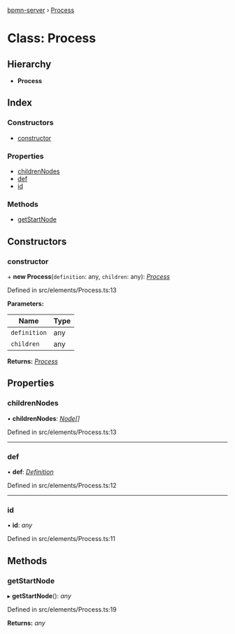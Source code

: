[bpmn-server](../README.md) › [Process](process.md)

# Class: Process

## Hierarchy

* **Process**

## Index

### Constructors

* [constructor](process.md#constructor)

### Properties

* [childrenNodes](process.md#childrennodes)
* [def](process.md#def)
* [id](process.md#id)

### Methods

* [getStartNode](process.md#getstartnode)

## Constructors

###  constructor

\+ **new Process**(`definition`: any, `children`: any): *[Process](process.md)*

Defined in src/elements/Process.ts:13

**Parameters:**

Name | Type |
------ | ------ |
`definition` | any |
`children` | any |

**Returns:** *[Process](process.md)*

## Properties

###  childrenNodes

• **childrenNodes**: *[Node](node.md)[]*

Defined in src/elements/Process.ts:13

___

###  def

• **def**: *[Definition](definition.md)*

Defined in src/elements/Process.ts:12

___

###  id

• **id**: *any*

Defined in src/elements/Process.ts:11

## Methods

###  getStartNode

▸ **getStartNode**(): *any*

Defined in src/elements/Process.ts:19

**Returns:** *any*
